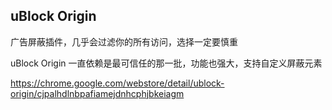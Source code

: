 ## uBlock Origin



广告屏蔽插件，几乎会过滤你的所有访问，选择一定要慎重

uBlock Origin 一直依赖是最可信任的那一批，功能也强大，支持自定义屏蔽元素



https://chrome.google.com/webstore/detail/ublock-origin/cjpalhdlnbpafiamejdnhcphjbkeiagm



























































